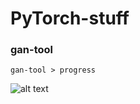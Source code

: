 # PyTorch-stuff
### gan-tool

```
gan-tool > progress
```
![alt text](https://github.com/leftside97/PyTorch-stuff/blob/main/Figure_1.png)
